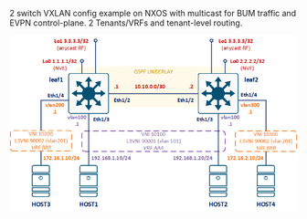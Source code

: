 2 switch VXLAN config example on NXOS with multicast for BUM traffic and EVPN control-plane. 2 Tenants/VRFs and tenant-level routing.



![](nxos-evpn-2switch.png)

